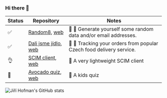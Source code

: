 ### Hi there 👋

| Status | Repository | Notes |
| ------ | ---------- | ----- |
| ✅ | [Random8](https://github.com/jirihofman/random8), [web](https://random8-sepia.vercel.app/) | 🎱 🎲 Generate yourself some random data and/or email addresses. |
| ✅ | [Dali jsme jídlo](https://github.com/jirihofman/dali-jsme-jidlo), [web](https://jirihofman.github.io/dali-jsme-jidlo/) | 🍟 🥯 Tracking your orders from popular Czech food delivery service. |
| 👌 | [SCIM client](https://github.com/jirihofman/strawberry-scim), [web](https://strawberry-scim.vercel.app/) | 🍓 A very lightweight SCIM client |
| 🔨 | [Avocado quiz](https://github.com/jirihofman/avocado), [web](https://avocado-one.vercel.app/) | 🥑 A kids quiz |
<!--
**jirihofman/jirihofman** is a ✨ _special_ ✨ repository because its `README.md` (this file) appears on your GitHub profile.

Here are some ideas to get you started:

- 🌱 I’m currently learning ...
- 👯 I’m looking to collaborate on ...
- 🤔 I’m looking for help with ...
- 💬 Ask me about ...
- 📫 How to reach me: ...
- 😄 Pronouns: ...
- ⚡ Fun fact: ...
-->

![Jiří Hofman's GitHub stats](https://github-readme-stats.vercel.app/api?username=jirihofman&show_icons=true&theme=radical)
